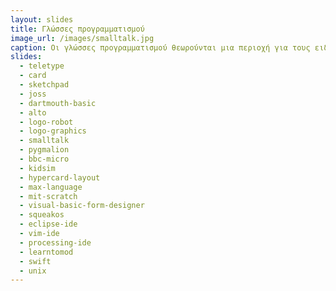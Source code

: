 ```yaml
---
layout: slides
title: Γλώσσες προγραμματισμού 
image_url: /images/smalltalk.jpg
caption: Οι γλώσσες προγραμματισμού θεωρούνται μια περιοχή για τους ειδικούς και τους κατασκευαστές των συστημάτων, αλλά στην πράξη ο προγραμματιστής είναι απλά ένας ακόμη χρήστης, με περισσότερες γνώσεις, δεξιότητες, και δυνατότητες.
slides:
  - teletype
  - card
  - sketchpad
  - joss
  - dartmouth-basic 
  - alto
  - logo-robot
  - logo-graphics
  - smalltalk
  - pygmalion
  - bbc-micro
  - kidsim
  - hypercard-layout
  - max-language
  - mit-scratch
  - visual-basic-form-designer
  - squeakos
  - eclipse-ide
  - vim-ide
  - processing-ide 
  - learntomod
  - swift
  - unix
---
```


